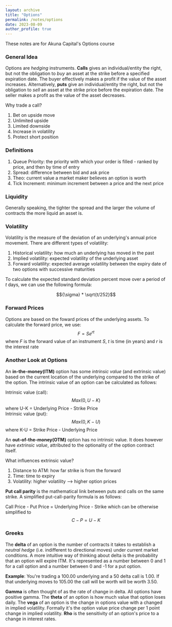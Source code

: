```yaml
---
layout: archive
title: "Options"
permalink: /notes/options
date: 2023-08-09
author_profile: true
---
```


These notes are for Akuna Capital's Options course

### General Idea

Options are _hedging_ instruments. **Calls** gives an individual/entity the right, but not the obligation to _buy_ an asset at the strike before a specified expiration date. The buyer effectively makes a profit if the value of the asset increases. Alternatively, **puts** give an individual/entity the right, but not the obligation to _sell_ an asset at the strike price before the expiration date. The seller makes a profit as the value of the asset decreases. 

Why trade a call?

1. Bet on upside move
2. Unlimited upside 
3. Limited downside
4. Increase in volatility
5. Protect short position  

### Definitions

1. Queue Priority: the priority with which your order is filled - ranked by price, and then by time of entry  
2. Spread: difference between bid and ask price  
3. Theo: current value a market maker believes an option is worth  
4. Tick Increment: minimum increment between a price and the next price

### Liquidity

Generally speaking, the tighter the spread and the larger the volume of contracts the more liquid an asset is.

### Volatility

Volatility is the measure of the deviation of an underlying's annual price movement. There are different types of volatility:  

1. Historical volatility: how much an underlying has moved in the past
2. Implied volatility: expected volatility of the underlying asset
3. Forward volatility: expected average volatility between the expiry date of two options with successive maturities  

To calculate the expected standard deviation percent move over a period of $t$ days, we can use the following formula:  

$${\sigma} * \sqrt{t/252}$$ 

### Forward Prices 

Options are based on the foward prices of the underlying assets. To calculate the forward price, we use: $$F = Se^{rt}$$ where $F$ is the forward value of an instrument $S$, $t$ is time (in years) and $r$ is the interest rate

### Another Look at Options

An **in-the-money(ITM)** option has some _intrinsic value_ (and extrinsic value) based on the current location of the underlying compared to the strike of the option. The intrinsic value of an option can be calculated as follows:

Intrinsic value (call): $$Max(0, U-K)$$ where U-K = Underlying Price - Strike Price  
Intrinsic value (put): $$Max(0, K-U)$$ where K-U = Strike Price - Underlying Price

An **out-of-the-money(OTM)** option has no intrinsic value. It does however have _extrinsic value_, attributed to the optionality of the option contract itself.

What influences extrinsic value?

1. Distance to ATM: how far strike is from the forward
2. Time: time to expiry
3. Volatility: higher volatility --> higher option prices

**Put call parity** is the mathematical link between puts and calls on the same strike. A simplified put-call-parity formula is as follows:

Call Price - Put Price = Underlying Price - Strike which can be otherwise simplified to $$C-P = U-K$$

### Greeks

The **delta** of an option is the number of contracts it takes to establish a _neutral hedge_ (i.e. indifferent to directional moves) under current market conditions. A more intuitive way of thinking about delta is the probability that an option will expire ITM. It's represented as a number between 0 and 1 for a call option and a number between 0 and -1 for a put option. 

**Example**: You're trading a 100.00 underlying and a 50 delta call is 1.00. If that underlying moves to 105.00 the call will be worth will be worth 3.50.

**Gamma** is often thought of as the rate of change in delta. All options have positive gamma. The **theta** of an option is how much value that option loses daily. The **vega** of an option is the change in options value with a changed in implied volatility. Formally it's the option value price change per 1 point change in implied volatility. **Rho** is the sensitivity of an option's price to a change in interest rates.  